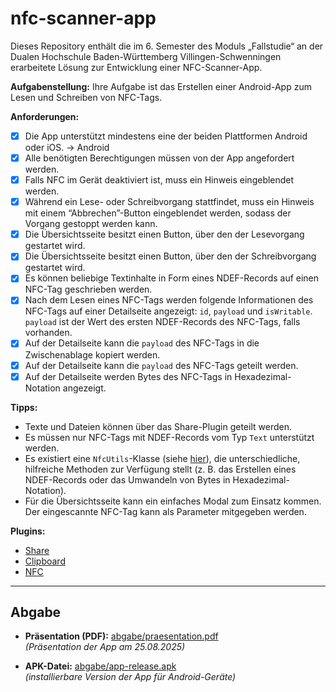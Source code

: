 # nfc-scanner-app

Dieses Repository enthält die im 6. Semester des Moduls „Fallstudie“ an der Dualen Hochschule Baden-Württemberg Villingen-Schwenningen erarbeitete Lösung zur Entwicklung einer NFC-Scanner-App.

**Aufgabenstellung:** Ihre Aufgabe ist das Erstellen einer Android-App zum Lesen und Schreiben von NFC-Tags.

**Anforderungen:**  
- [X]  Die App unterstützt mindestens eine der beiden Plattformen Android oder iOS. → Android  
- [X]  Alle benötigten Berechtigungen müssen von der App angefordert werden.  
- [X]  Falls NFC im Gerät deaktiviert ist, muss ein Hinweis eingeblendet werden.  
- [X]  Während ein Lese- oder Schreibvorgang stattfindet, muss ein Hinweis mit einem “Abbrechen”-Button eingeblendet werden, sodass der Vorgang gestoppt werden kann.  
- [X]  Die Übersichtsseite besitzt einen Button, über den der Lesevorgang gestartet wird.  
- [X]  Die Übersichtsseite besitzt einen Button, über den der Schreibvorgang gestartet wird.  
- [X]  Es können beliebige Textinhalte in Form eines NDEF-Records auf einen NFC-Tag geschrieben werden.  
- [X]  Nach dem Lesen eines NFC-Tags werden folgende Informationen des NFC-Tags auf einer Detailseite angezeigt: `id`, `payload` und `isWritable`. `payload` ist der Wert des ersten NDEF-Records des NFC-Tags, falls vorhanden.  
- [X]  Auf der Detailseite kann die `payload` des NFC-Tags in die Zwischenablage kopiert werden.  
- [X]  Auf der Detailseite kann die `payload` des NFC-Tags geteilt werden.  
- [X]  Auf der Detailseite werden Bytes des NFC-Tags in Hexadezimal-Notation angezeigt.  

**Tipps:**  
- Texte und Dateien können über das Share-Plugin geteilt werden.  
- Es müssen nur NFC-Tags mit NDEF-Records vom Typ `Text` unterstützt werden.  
- Es existiert eine `NfcUtils`-Klasse (siehe [hier](https://capawesome.io/plugins/nfc/#utils)), die unterschiedliche, hilfreiche Methoden zur Verfügung stellt (z. B. das Erstellen eines NDEF-Records oder das Umwandeln von Bytes in Hexadezimal-Notation).  
- Für die Übersichtsseite kann ein einfaches Modal zum Einsatz kommen. Der eingescannte NFC-Tag kann als Parameter mitgegeben werden.  

**Plugins:**  
- [Share](https://capacitorjs.com/docs/apis/share)  
- [Clipboard](https://capacitorjs.com/docs/apis/clipboard)  
- [NFC](https://capawesome.io/plugins/nfc/)  

---

## Abgabe

- **Präsentation (PDF):** [abgabe/praesentation.pdf](./abgabe/praesentation.pdf)  
  *(Präsentation der App am 25.08.2025)*  

- **APK-Datei:** [abgabe/app-release.apk](./abgabe/app-release.apk)  
  *(installierbare Version der App für Android-Geräte)*  
